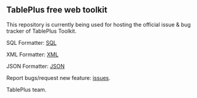 ## TablePlus free web toolkit

This repository is currently being used for hosting the official issue & bug tracker of TablePlus Toolkit.

SQL Formatter: [SQL](https://tableplus.com/sql)

XML Formatter: [XML](https://tableplus.com/xml)

JSON Formatter: [JSON](https://tableplus.com/json)
 
Report bugs/request new feature: [issues](https://github.com/TablePlus/Toolkit/issues).

TablePlus team.
